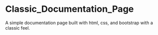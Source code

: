 # Classic_Documentation_Page
A simple documentation page built with html, css, and bootstrap with a classic feel. 
